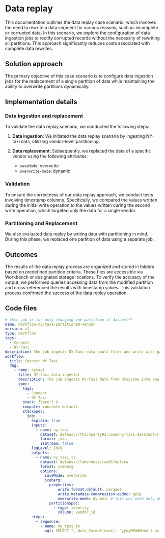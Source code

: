# Data replay

This documentation outlines the data replay case scenario, which involves the need to rewrite a data segment for various reasons, such as incomplete or corrupted data. In this scenario, we explore the configuration of data ingestion jobs to rectify corrupted records without the necessity of rewriting all partitions. This approach significantly reduces costs associated with complete data rewrites.

## Solution approach

The primary objective of this case scenario is to configure data ingestion jobs for the replacement of a single partition of data while maintaining the ability to overwrite partitions dynamically.

## Implementation details

### **Data ingestion and replacement**
To validate the data replay scenario, we conducted the following steps:

1. **Data ingestion**: We initiated the data replay scenario by ingesting NY-taxi data, utilizing vendor-level partitioning.

2. **Data replacement**: Subsequently, we replaced the data of a specific vendor using the following attributes:

    - `saveMode`: overwrite
    - `overwrite-mode`: dynamic

### **Validation**

To ensure the correctness of our data replay approach, we conduct tests involving timestamp columns. Specifically, we compared the values written during the initial write operation to the values written during the second write operation, which targeted only the data for a single vendor.

### **Partitioning and Replacement**

We also evaluated data replay by writing data with partitioning in mind. During this phase, we replaced one partition of data using a separate job.

## Outcomes

The results of the data replay process are organized and stored in folders based on predefined partition criteria. These files are accessible via Workbench or designated storage locations. To verify the accuracy of the output, we performed queries accessing data from the modified partition and cross-referenced the results with timestamp values. This validation process confirmed the success of the data replay operation.

## Code files

```yaml
# this job is for only changing one partition of dataset**
name: workflow-ny-taxi-partitioned-vendor
version: v1
type: workflow
tags:
  - Connect
  - NY-Taxi
description: The job ingests NY-Taxi data small files and write with partitioning on vendor_id
workflow:
  title: Connect NY Taxi
  dag:
    - name: nytaxi
      title: NY-taxi data ingester
      description: The job ingests NY-Taxi data from dropzone into raw zone
      spec:
        tags:
          - Connect
          - NY-Taxi
        stack: flare:7.0
        compute: runnable-default
        stackSpec:
          job:
            explain: true
            inputs:
              - name: ny_taxi
                dataset: dataos://thirdparty01:none/ny-taxi-data?acl=r
                format: json
                isStream: false
            logLevel: INFO
            outputs:
              - name: ny_taxi_ts
                dataset: dataos://lakehouse:raw01?acl=rw
                format: iceberg
                options:
                  saveMode: overwrite
                  iceberg:
                    properties:
                        write.format.default: parquet
                        write.metadata.compression-codec: gzip
                        overwrite-mode: dynamic # this was used only when one partition data is need to replace with saveMode as Overwrite 
                    partitionSpec:
                      - type: identity
                        column: vendor_id
            steps:
              - sequence:
                - name: ny_taxi_ts
                  sql: SELECT *, date_format(now(), 'yyyyMMddHHmm') as version, now() as ts_ny_taxi FROM ny_taxi where vendor_id = 1   ## data written for only one vendor
```